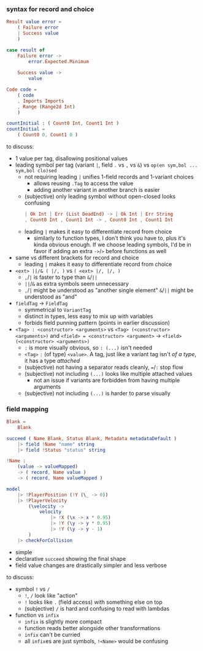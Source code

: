 ### syntax for record and choice

```elm
Result value error =
    ( Failure error
    | Success value
    )

case result of
    Failure error ->
        error.Expected.Minimum
    
    Success value ->
        value

Code code =
    ( code
    , Imports Imports
    , Range (Range2d Int)
    )

countInitial : ( Count0 Int, Count1 Int )
countInitial =
    ( Count0 0, Count1 0 )
```

to discuss:
  - 1 value per tag, disallowing positional values
  - leading symbol per tag (variant `|`, field `.` vs `,` vs `&`)
    vs `op(en sym,bol ... sym,bol clo)sed`
      - not requiring leading `|` unifies 1-field records and 1-variant choices
          - allows reusing `.Tag` to access the value
          - adding another variant in another branch is easier
      - (subjective)
        only leading symbol without open-closed looks confusing
        ```elm
        | Ok Int | Err (List DeadEnd) -> | Ok Int | Err String
        , Count0 Int , Count1 Int -> , Count0 Int , Count1 Int
        ```
      - leading `|` makes it easy to differentiate
        record from choice
          - similarly to function types, I don't think you have to,
            plus it's kinda obvious enough.
            If we choose leading symbols,
            I'd be in favor if adding an extra `->`/`>` before functions as well
  - same vs different brackets for record and choice
      - leading `|` makes it easy to differentiate
        record from choice
  - `<ext> ||/& ( |/, )` vs `( <ext> |/, |/, )`
      - `,`/`|` is faster to type than `&`/`||`
      - `||`/`&` as extra symbols seem unnecessary
      - `,`/`|` might be understood as "another single element"
        `&`/`||` might be understood as "and"
  - `fieldTag` → `FieldTag`
      - symmetrical to `VariantTag`
      - distinct in types, less easy to mix up with variables
      - forbids field punning pattern (points in earlier discussion)
  - `<Tag> : <constructor> <arguments>` vs `<Tag> (<constructor> <arguments>)` and
    `<field> = <constructor> <argument>` → `<field> (<constructor> <arguments>)`
      - `:` is more visually obvious, so `: (...)` isn't needed
      - `<Tag>` `:` (of type) `<value>`.
        A tag, just like a variant tag isn't _of a type_, it has a type _attached_
      - (subjective) not having a separator reads cleanly, `=`/`:` stop flow
      - (subjective) not including `(...)` looks like multiple attached values
          - not an issue if variants are forbidden from having multiple arguments
      - (subjective) not including `(...)` is harder to parse visually

### field mapping

```elm
Blank =
    Blank

succeed ( Name Blank, Status Blank, Metadata metadataDefault )
    |> field !Name "name" string
    |> field !Status "status" string

!Name :
    (value -> valueMapped)
    -> ( record, Name value )
    -> ( record, Name valueMapped )

model
    |> !PlayerPosition (!Y (\_ -> 0))
    |> !PlayerVelocity
        (\velocity ->
            velocity
                |> !X (\x -> x * 0.95)
                |> !Y (\y -> y * 0.95)
                |> !Y (\y -> y - 1)
        )
    |> checkForCollision
```

  - simple
  - declarative `succeed` showing the final shape
  - field value changes are drastically simpler and less verbose

to discuss:
  - symbol `!` vs `/`
      - `!`, `/` look like "action"
      - `!` looks like `.` (field access) with something else on top
      - (subjective) `/` is hard and confusing to read with lambdas
  - function vs `infix`
      - `infix` is slightly more compact
      - function reads better alongside other transformations
      - `infix` can't be curried
      - all `infix`es are just symbols, `!<Name>` would be confusing
